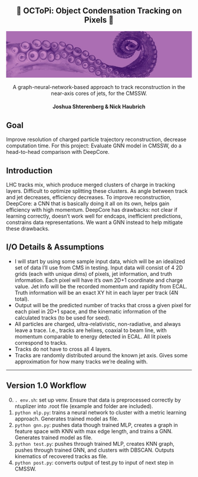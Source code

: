 <div align="center">
  
## :octopus: OCToPi: Object Condensation Tracking on Pixels :octopus:
![](readme_assets/banner.jpg) 

A graph-neural-network-based approach to track reconstruction in the near-axis cores of jets, for the CMSSW.
#### Joshua Shterenberg & Nick Haubrich
</div>

## Goal 
Improve resolution of charged particle trajectory reconstruction, decrease computation time. For this project: Evaluate GNN model in CMSSW, do a head-to-head comparison with DeepCore.

## Introduction
LHC tracks mix, which produce merged clusters of charge in tracking layers. Difficult to optimize splitting these clusters. As angle between track and jet decreases, efficiency decreases. To improve reconstruction, DeepCore: a CNN that is basically doing it all on its own, helps gain efficiency with high momentum. DeepCore has drawbacks: not clear if learning correctly, doesn’t work well for endcaps, inefficient predictions, constrains data representations. We want a GNN instead to help mitigate these drawbacks.

## I/O Details & Assumptions
* I will start by using some sample input data, which will be an idealized set of data I’ll use from CMS in testing. Input data will consist of 4 2D grids (each with unique dims) of pixels, jet information, and truth information. Each pixel will have it’s own 2D+1 coordinate and charge value. Jet info will be the recorded momentum and rapidity from ECAL. Truth information will be an exact XY hit in each layer per track (4N total). 
* Output will be the predicted number of tracks that cross a given pixel for each pixel in 2D+1 space, and the kinematic information of the calculated tracks (to be used for seed).
* All particles are charged, ultra-relativistic, non-radiative, and always leave a trace. I.e., tracks are helixes, coaxial to beam line, with momentum comparable to energy detected in ECAL. All lit pixels correspond to tracks.
* Tracks do not have to cross all 4 layers.
* Tracks are randomly distributed around the known jet axis. Gives some approximation for how many tracks we’re dealing with.

***

## Version 1.0 Workflow

0. `. env.sh`: set up venv. Ensure that data is preprocessed correctly by ntuplizer into .root file (example and folder are included).
1. `python mlp.py`: trains a neural network to cluster with a metric learning approach. Generates trained model as file.
2. `python gnn.py`: pushes data though trained MLP, creates a graph in feature space with KNN with max edge length, and trains a GNN. Generates trained model as file.
3. `python test.py`: pushes through trained MLP, creates KNN graph, pushes through trained GNN, and clusters with DBSCAN. Outputs kinematics of recovered tracks as file. 
4. `python post.py`: converts output of test.py to input of next step in CMSSW.




